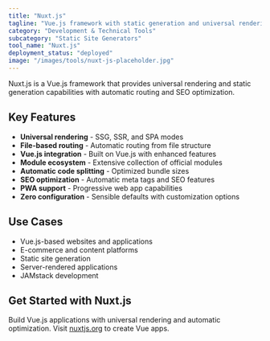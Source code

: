 ```yaml
---
title: "Nuxt.js"
tagline: "Vue.js framework with static generation and universal rendering"
category: "Development & Technical Tools"
subcategory: "Static Site Generators"
tool_name: "Nuxt.js"
deployment_status: "deployed"
image: "/images/tools/nuxt-js-placeholder.jpg"
---
```

Nuxt.js is a Vue.js framework that provides universal rendering and static generation capabilities with automatic routing and SEO optimization.

## Key Features

- **Universal rendering** - SSG, SSR, and SPA modes
- **File-based routing** - Automatic routing from file structure
- **Vue.js integration** - Built on Vue.js with enhanced features
- **Module ecosystem** - Extensive collection of official modules
- **Automatic code splitting** - Optimized bundle sizes
- **SEO optimization** - Automatic meta tags and SEO features
- **PWA support** - Progressive web app capabilities
- **Zero configuration** - Sensible defaults with customization options

## Use Cases

- Vue.js-based websites and applications
- E-commerce and content platforms
- Static site generation
- Server-rendered applications
- JAMstack development

## Get Started with Nuxt.js

Build Vue.js applications with universal rendering and automatic optimization. Visit [nuxtjs.org](https://nuxtjs.org) to create Vue apps.